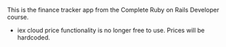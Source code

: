 This is the finance tracker app from the Complete Ruby on Rails Developer course.

* iex cloud price functionality is no longer free to use. Prices will be hardcoded.
